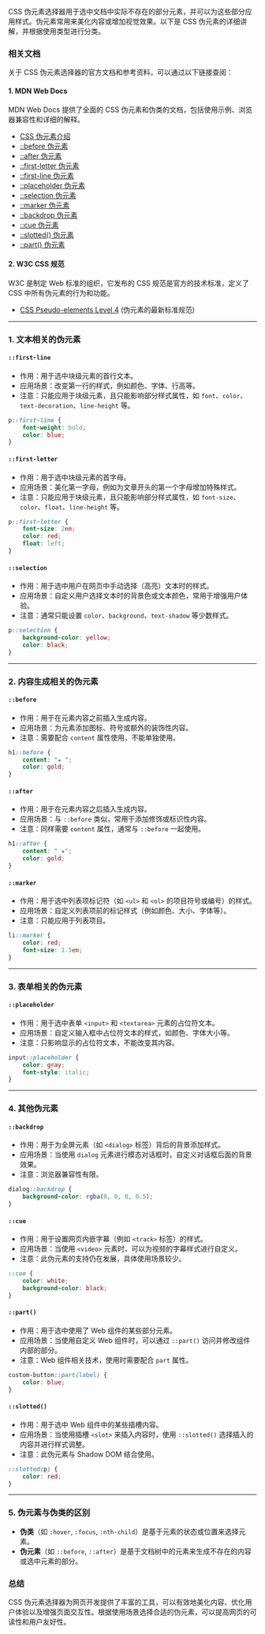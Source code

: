 CSS 伪元素选择器用于选中文档中实际不存在的部分元素，并可以为这些部分应用样式。伪元素常用来美化内容或增加视觉效果。以下是 CSS 伪元素的详细讲解，并根据使用类型进行分类。

### 相关文档
关于 CSS 伪元素选择器的官方文档和参考资料，可以通过以下链接查阅：
#### 1. **MDN Web Docs**
MDN Web Docs 提供了全面的 CSS 伪元素和伪类的文档，包括使用示例、浏览器兼容性和详细的解释。

- [CSS 伪元素介绍](https://developer.mozilla.org/en-US/docs/Web/CSS/Pseudo-elements)
- [::before 伪元素](https://developer.mozilla.org/en-US/docs/Web/CSS/::before)
- [::after 伪元素](https://developer.mozilla.org/en-US/docs/Web/CSS/::after)
- [::first-letter 伪元素](https://developer.mozilla.org/en-US/docs/Web/CSS/::first-letter)
- [::first-line 伪元素](https://developer.mozilla.org/en-US/docs/Web/CSS/::first-line)
- [::placeholder 伪元素](https://developer.mozilla.org/en-US/docs/Web/CSS/::placeholder)
- [::selection 伪元素](https://developer.mozilla.org/en-US/docs/Web/CSS/::selection)
- [::marker 伪元素](https://developer.mozilla.org/en-US/docs/Web/CSS/::marker)
- [::backdrop 伪元素](https://developer.mozilla.org/en-US/docs/Web/CSS/::backdrop)
- [::cue 伪元素](https://developer.mozilla.org/en-US/docs/Web/CSS/::cue)
- [::slotted() 伪元素](https://developer.mozilla.org/en-US/docs/Web/CSS/::slotted)
- [::part() 伪元素](https://developer.mozilla.org/en-US/docs/Web/CSS/::part)

#### 2. **W3C CSS 规范**
W3C 是制定 Web 标准的组织，它发布的 CSS 规范是官方的技术标准，定义了 CSS 中所有伪元素的行为和功能。
- [CSS Pseudo-elements Level 4](https://www.w3.org/TR/css-pseudo-4/) (伪元素的最新标准规范)


---


### 1. **文本相关的伪元素**

#### **`::first-line`**
- 作用：用于选中块级元素的首行文本。
- 应用场景：改变第一行的样式，例如颜色、字体、行高等。
- 注意：只能应用于块级元素，且只能影响部分样式属性，如 `font`、`color`、`text-decoration`、`line-height` 等。

```css
p::first-line {
    font-weight: bold;
    color: blue;
}
```

#### **`::first-letter`**
- 作用：用于选中块级元素的首字母。
- 应用场景：美化第一字母，例如为文章开头的第一个字母增加特殊样式。
- 注意：只能应用于块级元素，且只能影响部分样式属性，如 `font-size`、`color`、`float`、`line-height` 等。

```css
p::first-letter {
    font-size: 2em;
    color: red;
    float: left;
}
```

#### **`::selection`**
- 作用：用于选中用户在网页中手动选择（高亮）文本时的样式。
- 应用场景：自定义用户选择文本时的背景色或文本颜色，常用于增强用户体验。
- 注意：通常只能设置 `color`、`background`、`text-shadow` 等少数样式。

```css
p::selection {
    background-color: yellow;
    color: black;
}
```

---

### 2. **内容生成相关的伪元素**

#### **`::before`**
- 作用：用于在元素内容之前插入生成内容。
- 应用场景：为元素添加图标、符号或额外的装饰性内容。
- 注意：需要配合 `content` 属性使用，不能单独使用。

```css
h1::before {
    content: "★ ";
    color: gold;
}
```

#### **`::after`**
- 作用：用于在元素内容之后插入生成内容。
- 应用场景：与 `::before` 类似，常用于添加修饰或标识性内容。
- 注意：同样需要 `content` 属性，通常与 `::before` 一起使用。

```css
h1::after {
    content: " ★";
    color: gold;
}
```

#### **`::marker`**
- 作用：用于选中列表项标记符（如 `<ul>` 和 `<ol>` 的项目符号或编号）的样式。
- 应用场景：自定义列表项前的标记样式（例如颜色、大小、字体等）。
- 注意：只能应用于列表项目。

```css
li::marker {
    color: red;
    font-size: 1.5em;
}
```

---

### 3. **表单相关的伪元素**

#### **`::placeholder`**
- 作用：用于选中表单 `<input>` 和 `<textarea>` 元素的占位符文本。
- 应用场景：自定义输入框中占位符文本的样式，如颜色、字体大小等。
- 注意：只影响显示的占位符文本，不能改变其内容。

```css
input::placeholder {
    color: gray;
    font-style: italic;
}
```

---

### 4. **其他伪元素**

#### **`::backdrop`**
- 作用：用于为全屏元素（如 `<dialog>` 标签）背后的背景添加样式。
- 应用场景：当使用 `dialog` 元素进行模态对话框时，自定义对话框后面的背景效果。
- 注意：浏览器兼容性有限。

```css
dialog::backdrop {
    background-color: rgba(0, 0, 0, 0.5);
}
```

#### **`::cue`**
- 作用：用于设置网页内嵌字幕（例如 `<track>` 标签）的样式。
- 应用场景：当使用 `<video>` 元素时，可以为视频的字幕样式进行自定义。
- 注意：此伪元素的支持仍在发展，具体使用场景较少。

```css
::cue {
    color: white;
    background-color: black;
}
```

#### **`::part()`**
- 作用：用于选中使用了 Web 组件的某些部分元素。
- 应用场景：当使用自定义 Web 组件时，可以通过 `::part()` 访问并修改组件内部的部分。
- 注意：Web 组件相关技术，使用时需要配合 `part` 属性。

```css
custom-button::part(label) {
    color: blue;
}
```

#### **`::slotted()`**
- 作用：用于选中 Web 组件中的某些插槽内容。
- 应用场景：当使用插槽 `<slot>` 来插入内容时，使用 `::slotted()` 选择插入的内容并进行样式调整。
- 注意：此伪元素与 Shadow DOM 结合使用。

```css
::slotted(p) {
    color: red;
}
```

---

### 5. **伪元素与伪类的区别**

- **伪类**（如 `:hover`, `:focus`, `:nth-child`）是基于元素的状态或位置来选择元素。
- **伪元素**（如 `::before`, `::after`）是基于文档树中的元素来生成不存在的内容或选中元素的部分。

### 总结

CSS 伪元素选择器为网页开发提供了丰富的工具，可以有效地美化内容、优化用户体验以及增强页面交互性。根据使用场景选择合适的伪元素，可以提高网页的可读性和用户友好性。